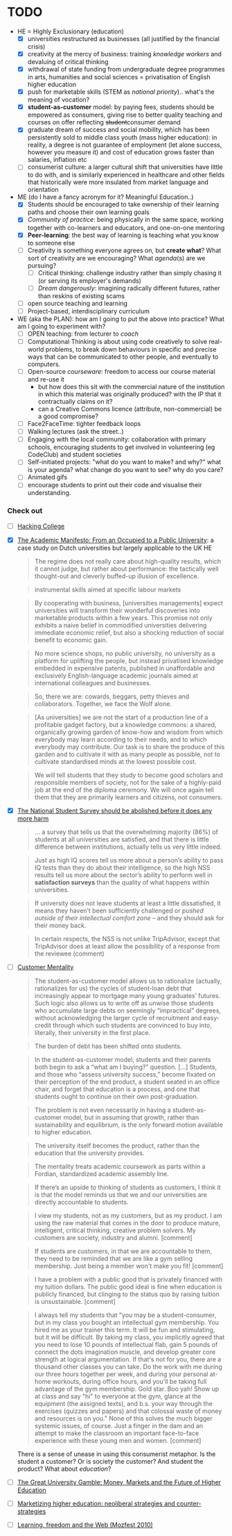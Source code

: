 # TODO

* HE = Highly Exclusionary (education) 
	- [x] universities restructured as businesses (all justified by the financial crisis)
	- [x] creativity at the mercy of business: training *knowledge workers* and devaluing of critical thinking
	- [x] withdrawal of state funding from undergraduate degree programmes in arts, humanities and social sciences = privatisation of English higher education
	- [x] push for marketable skills (STEM as *national priority*).. what's the meaning of vocation?
	- [x] **student-as-customer** model: by paying fees, students should be empowered as consumers, giving rise to better quality teaching and courses on offer reflecting <del>student</del>consumer demand
	- [x] graduate dream of success and social mobility, which has been persistently sold to middle class youth (mass higher education): in reality, a degree is not guarantee of employment (let alone success, however you measure it) and cost of education grows faster than salaries, inflation etc
	- [ ] consumerist culture: a larger cultural shift that universities have little to do with, and is similarly experienced in healthcare and other fields that historically were more insulated from market language and orientation

* ME (do I have a fancy acronym for it? Meaningful Education..)	
	* [x] Students should be encouraged to take ownership of their learning paths and choose their own learning goals
	* [x] *Community of practice*: being physically in the same space, working together with co-learners and educators, and one-on-one mentoring	
	* [x] **Peer-learning**: the best way of learning is teaching what you know to someone else
	* [ ] Creativity is something everyone agrees on, but **create what**? What sort of creativity are we encouraging? What *agenda*(s) are we pursuing?
		* [ ] Critical thinking: challenge industry rather than simply chasing it (or serving its employer's demands)
		* [ ] *Dream dangerously*: imagining radically different futures, rather than reskins of existing scams
	
	* [ ] open source teaching and learning
	* [ ] Project-based, interdisciplinary curriculum
	
* WE (aka the PLAN): how am I going to put the above into practice? What am I going to experiment with?
	* [ ] OPEN teaching: from lecturer to *coach*
	* [ ] Computational Thinking is about using code creatively to solve real-world problems, to break down behaviours in specific and precise ways that can be communicated to other people, and eventually to computers.
	* [ ] Open-source *courseware*: freedom to access our course material and re-use it
		* but how does this sit with the commercial nature of the institution in which this material was originally produced? with the IP that it contractually claims on it? 
		* can a Creative Commons licence (attribute, non-commercial) be a good compromise?
	* [ ] Face2FaceTime: tighter feedback loops 
	* [ ] Walking lectures (ask the street..)
	* [ ] Engaging with the local community: collaboration with primary schools, encouraging students to get involved in volunteering (eg CodeClub) and student societies
	* [ ] Self-initiated projects: "what do you want to make? and why?"	what is your agenda? what change do you want to see? why do you care?
	* [ ] Animated gifs
	* [ ] encourage students to print out their code and visualise their understanding.

### Check out

- [ ] [Hacking College](https://medium.com/on-coding/hacking-college-fffe474452e1)



- [x] [The Academic Manifesto: From an Occupied to a Public University](http://link.springer.com/article/10.1007/s11024-015-9270-9/fulltext.html): a case study on Dutch universities but largely applicable to the UK HE
	> The regime does not really care about high-quality results, which it cannot judge, but rather about performance: the tactically well thought-out and cleverly buffed-up illusion of excellence. 
	
	> instrumental skills aimed at specific labour markets
	
	> By cooperating with business, [universities managements] expect universities will transform their wonderful discoveries into marketable products within a few years. This promise not only exhibits a naive belief in commodified universities delivering immediate economic relief, but also a shocking reduction of social benefit to economic gain.
	 
	>  No more science shops, no public university, no university as a platform for uplifting the people, but instead privatised knowledge embedded in expensive patents, published in unaffordable and exclusively English-language academic journals aimed at international colleagues and businesses.
	
	> So, there we are: cowards, beggars, petty thieves and collaborators. Together, we face the Wolf alone.
	
	> [As universities] we are not the start of a production line of a profitable gadget factory, but a knowledge commons: a shared, organically growing garden of know-how and wisdom from which everybody may learn according to their needs, and to which everybody may contribute. Our task is to share the produce of this garden and to cultivate it with as many people as possible, not to cultivate standardised minds at the lowest possible cost. 
	
	> We will tell students that they study to become good scholars and responsible members of society, not for the sake of a highly-paid job at the end of the diploma ceremony. We will once again tell them that they are primarily learners and citizens, not consumers.
	 
	 
- [x] [The National Student Survey should be abolished before it does any more harm](http://www.theguardian.com/higher-education-network/2015/aug/13/the-national-student-survey-should-be-abolished-before-it-does-any-more-harm)
	> ... a survey that tells us that the overwhelming majority (86%) of students at all universities are satisfied, and that there is little difference between institutions, actually tells us very little indeed.
	
	> Just as high IQ scores tell us more about a person’s ability to pass IQ tests than they do about their intelligence, so the high NSS results tell us more about the sector’s ability to perform well in **satisfaction surveys** than the quality of what happens within universities.  
	
	> If university does not leave students at least a little dissatisfied, it means they haven’t been sufficiently challenged or *pushed outside of their intellectual comfort zone* – and they should ask for their money back.
	
	> In certain respects, the NSS is not unlike TripAdvisor, except that TripAdvisor does at least allow the possibility of a response from the reviewee (comment)


- [ ] [Customer Mentality](https://www.insidehighered.com/views/2014/02/27/essay-critiques-how-student-customer-idea-erodes-key-values-higher-education) 

	> The student-as-customer model allows us to rationalize (actually, rationalizes for us) the cycles of student-loan debt that increasingly appear to mortgage many young graduates’ futures. Such logic also allows us to write off as unwise those students who accumulate large debts on seemingly “impractical” degrees, without acknowledging the larger cycle of recruitment and easy-credit through which such students are convinced to buy into, literally, their university in the first place.
	
	> The burden of debt has been shifted onto students.
	
	> In the student-as-customer model, students and their parents both begin to ask a “what am I buying?” question. [...] Students, and those who “assess university success,” become fixated on their perception of the end product, a student seated in an office chair, and forget that education is a process, and one that students ought to continue on their own post-graduation. 
	
	> The problem is not even necessarily in having a student-as-customer model, but in assuming that growth, rather than sustainability and equilibrium, is the only forward motion available to higher education.
	
	> The university itself becomes the product, rather than the education that the university provides.
	
	> The mentality treats academic coursework as parts within a Fordian, standardized academic assembly line. 
	
	> If there’s an upside to thinking of students as customers, I think it is that the model reminds us that we and our universities are directly accountable to students.
	
	> I view my students, not as my customers, but as my product. I am using the raw material that comes in the door to produce mature, intelligent, critical thinking, creative problem solvers. My customers are society, industry and alumni. [comment]
	
	> If students are customers, in that we are accountable to them, they need to be reminded that we are like a gym selling membership. Just being a member won't make you fit! [comment]
	
	> I have a problem with a public good that is privately financed with my tuition dollars. The public good ideal is fine when education is publicly financed, but clinging to the status quo by raising tuition is unsustainable. [comment]
	
	> I always tell my students that "you may be a student-consumer, but in my class you bought an intellectual gym membership. You hired me as your trainer this term. It will be fun and stimulating, but it will be difficult. By taking my class, you implicitly agreed that you need to lose 10 pounds of intellectual flab, gain 5 pounds of connect the dots imagination muscle, and develop greater core strength at logical argumentation. If that's not for you, there are a thousand other classes you can take. Do the work with me during our three hours together per week, and during your personal at-home workouts, during office hours, and you'll be taking full advantage of the gym membership. Gold star. Boo yah! Show up at class and say "hi" to everyone at the gym, glance at the equipment (the assigned texts), and b.s. your way through the exercises (quizzes and papers) and that colossal waste of money and resources is on you." None of this solves the much bigger systemic issues, of course. Just a finger in the dam and an attempt to make the classroom an important face-to-face experience with these young men and women. [comment] 
	
	There is a sense of unease in using this consumerist metaphor. Is the student a customer? Or is society the customer? And student the product? What about *education*? 
	
- [ ] [The Great University Gamble: Money, Markets and the Future of Higher Education](http://blogs.lse.ac.uk/impactofsocialsciences/2013/06/09/book-review-the-great-university-gamble-money-markets-and-the-future-of-higher-education/)
- [ ] [Marketizing higher education: neoliberal strategies and counter-strategies](http://oro.open.ac.uk/5069/2/LL_Marketising_HE.pdf)
- [ ] [Learning, freedom and the Web (Mozfest 2010)](http://learningfreedomandtheweb.org/Mozilla_LFW.pdf)
